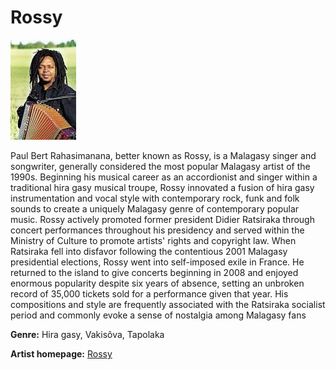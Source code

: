 # Rossy

![rossy](rossy.jpg)

 Paul Bert Rahasimanana, better known as Rossy, is a Malagasy singer and songwriter, generally considered the most popular Malagasy artist of the 1990s. Beginning his musical career as an accordionist and singer within a traditional hira gasy musical troupe, Rossy innovated a fusion of hira gasy instrumentation and vocal style with contemporary rock, funk and folk sounds to create a uniquely Malagasy genre of contemporary popular music. Rossy actively promoted former president Didier Ratsiraka through concert performances throughout his presidency and served within the Ministry of Culture to promote artists' rights and copyright law. When Ratsiraka fell into disfavor following the contentious 2001 Malagasy presidential elections, Rossy went into self-imposed exile in France. He returned to the island to give concerts beginning in 2008 and enjoyed enormous popularity despite six years of absence, setting an unbroken record of 35,000 tickets sold for a performance given that year. His compositions and style are frequently associated with the Ratsiraka socialist period and commonly evoke a sense of nostalgia among Malagasy fans

**Genre:**  Hira gasy, Vakisôva, Tapolaka

**Artist homepage:**  [Rossy](https://web.facebook.com/GoRossy/?_rdc=1&_rdr)
